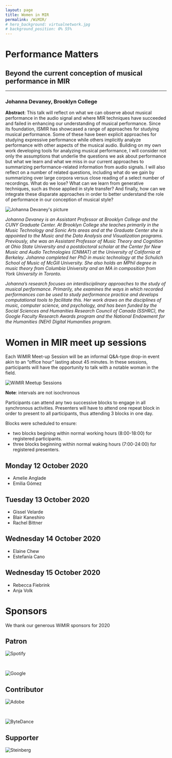 ```yaml
---
layout: page
title: Women in MIR
permalink: /WiMIR/
# hero_background: virtualnetwork.jpg
# background_position: 0% 55%
---
```


# Performance Matters 
## Beyond the current conception of musical performance in MIR
----------
### Johanna Devaney, Brooklyn College

**Abstract**: This talk will reflect on what we can observe about musical performance in the audio signal and where MIR techniques have succeeded and failed in enhancing our understanding of musical performance. Since its foundation, ISMIR has showcased a range of approaches for studying musical performance. Some of these have been explicit approaches for studying expressive performance while others implicitly analyze performance with other aspects of the musical audio.  Building on my own work developing tools for analyzing musical performance, I will consider not only the assumptions that underlie the questions we ask about performance but what we learn and what we miss in our current approaches to summarizing performance-related information from audio signals.  I will also reflect on a number of related questions, including what do we gain by summarizing over large corpora versus close reading of a select number of recordings. What do we lose? What can we learn from generative techniques, such as those applied in style transfer? And finally, how can we integrate these disparate approaches in order to better understand the role of performance in our conception of musical style?

![Johanna Devaney's picture](/ISMIR2020/assets/img/wimir/johanna_devaney.jpg "Johanna Devaney")

*Johanna Devaney is an Assistant Professor at Brooklyn College and the CUNY Graduate Center. At Brooklyn College she teaches primarily in the Music Technology and Sonic Arts areas and at the Graduate Center she is appointed to the Music and the Data Analysis and Visualization programs. Previously, she was an Assistant Professor of Music Theory and Cognition at Ohio State University and a postdoctoral scholar at the Center for New Music and Audio Technologies (CNMAT) at the University of California at Berkeley. Johanna completed her PhD in music technology at the Schulich School of Music of McGill University. She also holds an MPhil degree in music theory from Columbia University and an MA in composition from York University in Toronto.*

*Johanna’s research focuses on interdisciplinary approaches to the study of musical performance. Primarily, she examines the ways in which recorded performances can be used to study performance practice and develops computational tools to facilitate this. Her work draws on the disciplines of music, computer science, and psychology, and has been funded by the Social Sciences and Humanities Research Council of Canada (SSHRC), the Google Faculty Research Awards program and the National Endowment for the Humanities (NEH) Digital Humanities program.*

# Women in MIR meet up sessions

Each WiMIR Meet-up Session will be an informal Q&A-type drop-in event akin to an “office hour” lasting about 45 minutes. In these sessions, participants will have the opportunity to talk with a notable woman in the field.


![WiMIR Meetup Sessions](/ISMIR2020/assets/img/program/WiMIRSessions.png "WiMIR Meetup Sessions")

**Note**: intervals are not isochronous

Participants can attend any two successive blocks to engage in all synchronous activities.
Presenters will have to attend one repeat block in order to present to all participants, thus attending 3 blocks in one day.
										
Blocks were scheduled to ensure:
- two blocks begining within normal working hours (8:00-18:00) for registered participants.
- three blocks beginning within normal waking hours (7:00-24:00) for registered presenters.

## Monday 12 October 2020

- Amelie Anglade
- Emilia Gómez

## Tuesday 13 October 2020

- Gissel Velarde
- Blair Kaneshiro
- Rachel Bittner

## Wednesday 14 October 2020

- Elaine Chew
- Estefanía Cano

## Wednesday 15 October 2020

- Rebecca Fiebrink
- Anja Volk


# Sponsors

We thank our generous WiMIR sponsors for 2020

## Patron

![Spotify](/ISMIR2020/assets/img/wimir/sponsors/Spotify.png)

<br>

![Google](/ISMIR2020/assets/img/wimir/sponsors/Google.png)

## Contributor

![Adobe](/ISMIR2020/assets/img/wimir/sponsors/Adobe.png)

<br>

![ByteDance](/ISMIR2020/assets/img/wimir/sponsors/ByteDance.png)

## Supporter 

![Steinberg](/ISMIR2020/assets/img/wimir/sponsors/Steinberg.png)

<br>

<!-- ![Pandora](/ISMIR2020/assets/img/sponsors/Pandora.jpg) -->